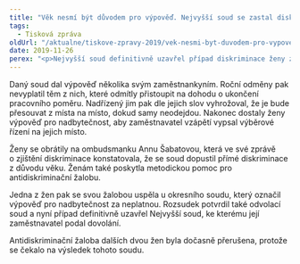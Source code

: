 ```yaml
---
title: "Věk nesmí být důvodem pro výpověď. Nejvyšší soud se zastal diskriminované ženy"
tags:
  - Tisková zpráva
oldUrl: "/aktualne/tiskove-zpravy-2019/vek-nesmi-byt-duvodem-pro-vypoved-nejvyssi-soud-se-zastal-diskriminovane-zeny"
date: 2019-11-26
perex: "<p>Nejvyšší soud definitivně uzavřel případ diskriminace ženy z důvodu věku, na jejíž stranu se postavila ombudsmanka. Žena byla zaměstnankyní soudu, u kterého dostala spolu s dalšími kolegyněmi výpověď. Nadřízený jim jako jediný důvod sdělil, že dosáhly důchodového věku. Jedna z žen se s takovým jednáním odmítla smířit a svůj případ vyhrála u několika soudů.</p>"
---
```


<!-- imported from the old website -->

<p>Daný soud dal výpověď několika svým zaměstnankyním. Roční odměny pak nevyplatil těm z nich, které odmítly přistoupit na dohodu o ukončení pracovního poměru. Nadřízený jim pak dle jejich slov vyhrožoval, že je bude přesouvat z místa na místo, dokud samy neodejdou. Nakonec dostaly ženy výpověď pro nadbytečnost, aby zaměstnavatel vzápětí vypsal výběrové řízení na jejich místo. </p> <p>Ženy se obrátily na ombudsmanku Annu Šabatovou, která ve své zprávě o zjištění diskriminace konstatovala, že se soud dopustil přímé diskriminace z důvodu věku. Ženám také poskytla metodickou pomoc pro antidiskriminační žalobu. </p> <p>Jedna z žen pak se svou žalobou uspěla u okresního soudu, který označil výpověď pro nadbytečnost za neplatnou. Rozsudek potvrdil také odvolací soud a nyní případ definitivně uzavřel Nejvyšší soud, ke kterému její zaměstnavatel podal dovolání. </p> <p>Antidiskriminační žaloba dalších dvou žen byla dočasně přerušena, protože se čekalo na výsledek tohoto soudu. </p>
